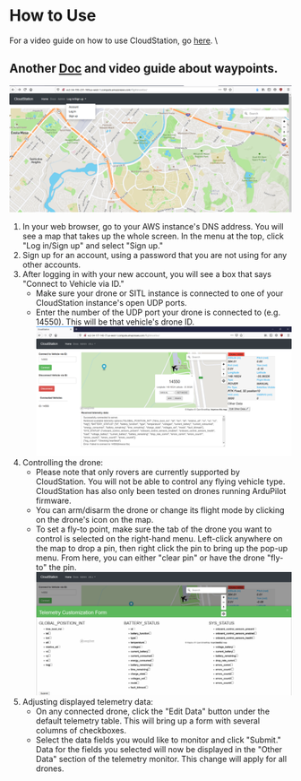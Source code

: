 # How to Use 
For a video guide on how to use CloudStation, go [here](https://youtu.be/PB6MMZeGsj8). \
## Another [Doc](./waypoints.md) and video guide about waypoints.

![CloudStation before logging in](images/cloudstation-first-access.png "CloudStation site screenshot when first accessed") 
1. In your web browser, go to your AWS instance's DNS address. You will see a map that takes up the whole screen. In the menu at the top, click "Log in/Sign up" and select "Sign up."
2. Sign up for an account, using a password that you are not using for any other accounts.
3. After logging in with your new account, you will see a box that says "Connect to Vehicle via ID."
    * Make sure your drone or SITL instance is connected to one of your CloudStation instance's open UDP ports.
    * Enter the number of the UDP port your drone is connected to (e.g. 14550). This will be that vehicle's drone ID.
![Drone popup menu](images/cloudstation-drone-popup.png "CloudStation site screenshot when first accessed") 
4. Controlling the drone:
    * Please note that only rovers are currently supported by CloudStation. You will not be able to control any flying vehicle type. CloudStation has also only been tested on drones running ArduPilot firmware.
    * You can arm/disarm the drone or change its flight mode by clicking on the drone's icon on the map.
    * To set a fly-to point, make sure the tab of the drone you want to control is selected on the right-hand menu. Left-click anywhere on the map to drop a pin, then right click the pin to bring up the pop-up menu. From here, you can either "clear pin" or have the drone "fly-to" the pin.
![Drone popup menu](images/cloudstation-telemetry-customization.png "CloudStation site screenshot when first accessed") 
5. Adjusting displayed telemetry data:
    * On any connected drone, click the "Edit Data" button under the default telemetry table. This will bring up a form with several columns of checkboxes.
    * Select the data fields you would like to monitor and click "Submit." Data for the fields you selected will now be displayed in the "Other Data" section of the telemetry monitor. This change will apply for all drones.
